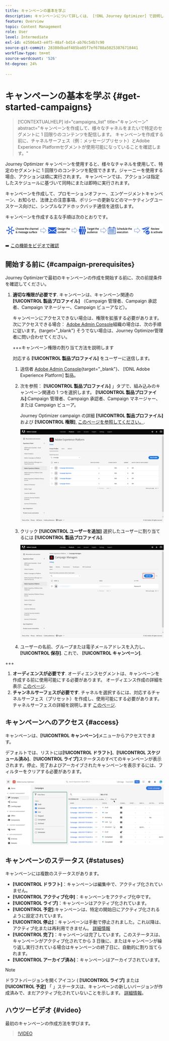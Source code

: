 ```yaml
---
title: キャンペーンの基本を学ぶ
description: キャンペーンについて詳しくは、 [!DNL Journey Optimizer] で説明します。
feature: Overview
topic: Content Management
role: User
level: Intermediate
exl-id: e2506a43-e4f5-48af-bd14-ab76c54b7c90
source-git-commit: 28380dbadf485ba05f7ef6788a50253876718441
workflow-type: tm+mt
source-wordcount: '526'
ht-degree: 24%

---
```


# キャンペーンの基本を学ぶ {#get-started-campaigns}

>[!CONTEXTUALHELP]
>id="campaigns_list"
>title="キャンペーン"
>abstract="キャンペーンを作成して、様々なチャネルをまたいで特定のセグメントに 1 回限りのコンテンツを配信します。 キャンペーンを作成する前に、チャネルサーフェス（例：メッセージプリセット）とAdobe Experience Platformセグメントが使用可能になっていることを確認します。"

Journey Optimizer キャンペーンを使用すると、様々なチャネルを使用して、特定のセグメントに 1 回限りのコンテンツを配信できます。ジャーニーを使用する場合、アクションは順に実行されます。 キャンペーンでは、アクションは指定したスケジュールに基づいて同時にまたは即時に実行されます。

キャンペーンを作成して、プロモーションオファー、エンゲージメントキャンペーン、お知らせ、法律上の注意事項、ポリシーの更新などのマーケティングユースケース向けに、シンプルなアドホックバッチ通信を送信します。

キャンペーンを作成する主な手順は次のとおりです。

![](assets/create-campaign-process.png)

➡️ [この機能をビデオで確認](#video)

<!--You can create two types of campaigns:

* **Scheduled campaigns** allow for simple ad-hoc batch communications for marketing use cases like promotional offers, engagement campaigns, announcements, legal notices, or policy updates.
* **API Triggered Campaigns** allow for simple transactional/operational messages with REST APIs (password reset, card abandonment, etc.), where the need may involve personalization using profile attributes and contextual data from payload.-->

## 開始する前に {#campaign-prerequisites}

Journey Optimizerで最初のキャンペーンの作成を開始する前に、次の前提条件を確認してください。

1. **適切な権限が必要です**. キャンペーンは、キャンペーン関連の **[!UICONTROL 製品プロファイル]** （Campaign 管理者、Campaign 承認者、Campaign マネージャー、Campaign ビューアなど）。

   キャンペーンにアクセスできない場合は、権限を拡張する必要があります。 次にアクセスできる場合： [Adobe Admin Console](https://adminconsole.adobe.com/)組織の場合は、次の手順に従います。{target=&quot;_blank&quot;} そうでない場合は、Journey Optimizer管理者に問い合わせてください。

   +++キャンペーン権限の割り当て方法を説明します

   対応する **[!UICONTROL 製品プロファイル]** をユーザーに送信します。

   1. 送信者 [Adobe Admin Console](https://adminconsole.adobe.com/){target=&quot;_blank&quot;}、 [!DNL Adobe Experience Platform] 製品。

   1. 次を参照： **[!UICONTROL 製品プロファイル]** 」タブで、組み込みのキャンペーン関連の 1 つを選択します。 **[!UICONTROL 製品プロファイル]**:Campaign 管理者、Campaign 承認者、Campaign マネージャー、または Campaign ビューア。

      Journey Optimizer campaign の詳細 **[!UICONTROL 製品プロファイル]** および **[!UICONTROL 権限]**, [このページを参照してください。](../administration/ootb-product-profiles.md).

      ![](assets/do-not-localize/admin_1.png)

   1. クリック **[!UICONTROL ユーザーを追加]** 選択したユーザーに割り当てるには **[!UICONTROL 製品プロファイル]**.

      ![](assets/do-not-localize/admin_2.png)

   1. ユーザーの名前、グループまたは電子メールアドレスを入力し、 **[!UICONTROL 保存]**.
   これで、 **[!UICONTROL キャンペーン]**.

+++

1. **オーディエンスが必要です**. オーディエンスセグメントは、キャンペーンを作成する前に使用可能にする必要があります。 オーディエンス作成の詳細を表示 [このページ](../segment/about-segments.md).
1. **チャンネルサーフェスが必要です**. チャネルを選択するには、対応するチャネルサーフェス（プリセット）を作成し、使用可能にする必要があります。 チャネルサーフェスの詳細を説明します [このページ](../configuration/channel-surfaces.md).

## キャンペーンへのアクセス {#access}

キャンペーンは、**[!UICONTROL キャンペーン]**&#x200B;メニューからアクセスできます。

デフォルトでは、リストには&#x200B;**[!UICONTROL ドラフト]**、**[!UICONTROL スケジュール済み]**、**[!UICONTROL ライブ]**&#x200B;ステータスのすべてのキャンペーンが表示されます。停止、完了およびアーカイブされたキャンペーンを表示するには、フィルターをクリアする必要があります。

![](assets/create-campaign-list.png)

## キャンペーンのステータス {#statuses}

キャンペーンには複数のステータスがあります。

* **[!UICONTROL ドラフト]**：キャンペーンは編集中で、アクティブ化されていません。
* **[!UICONTROL アクティブ化中]**：キャンペーンをアクティブ化中です。
* **[!UICONTROL ライブ]**：キャンペーンはアクティブ化されています。
* **[!UICONTROL 予定]**:キャンペーンは、特定の開始日にアクティブ化されるように設定されています。
* **[!UICONTROL 停止]**：キャンペーンは手動で停止されました。これ以降は、アクティブ化または再利用できません。 [詳細情報](modify-stop-campaign.md#stop)
* **[!UICONTROL 完了]**：キャンペーンは完了しています。このステータスは、キャンペーンがアクティブ化されてから 3 日後に、またはキャンペーンが繰り返し実行されている場合はキャンペーンの終了日に、自動的に割り当てられます。
* **[!UICONTROL アーカイブ済み]**：キャンペーンはアーカイブされています。

>[!NOTE]
>
>ドラフトバージョンを開くアイコン ( **[!UICONTROL ライブ]** または **[!UICONTROL 予定]** 「 」ステータスは、キャンペーンの新しいバージョンが作成済みで、まだアクティブ化されていないことを示します。 [詳細情報](modify-stop-campaign.md#modify)。

## ハウツービデオ {#video}

最初のキャンペーンの作成方法を学びます。

>[!VIDEO](https://video.tv.adobe.com/v/346680?quality=12)
